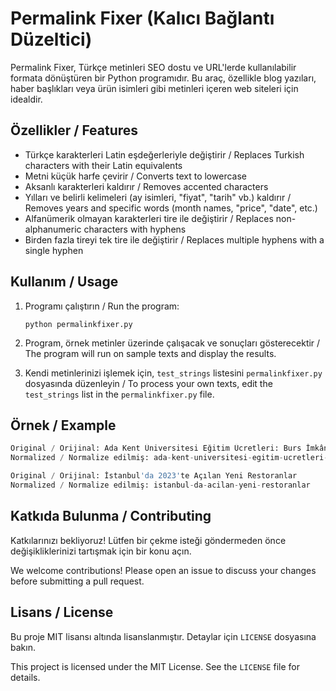 # Permalink Fixer (Kalıcı Bağlantı Düzeltici)

Permalink Fixer, Türkçe metinleri SEO dostu ve URL'lerde kullanılabilir formata dönüştüren bir Python programıdır. Bu araç, özellikle blog yazıları, haber başlıkları veya ürün isimleri gibi metinleri içeren web siteleri için idealdir.

## Özellikler / Features

- Türkçe karakterleri Latin eşdeğerleriyle değiştirir / Replaces Turkish characters with their Latin equivalents
- Metni küçük harfe çevirir / Converts text to lowercase
- Aksanlı karakterleri kaldırır / Removes accented characters
- Yılları ve belirli kelimeleri (ay isimleri, "fiyat", "tarih" vb.) kaldırır / Removes years and specific words (month names, "price", "date", etc.)
- Alfanümerik olmayan karakterleri tire ile değiştirir / Replaces non-alphanumeric characters with hyphens
- Birden fazla tireyi tek tire ile değiştirir / Replaces multiple hyphens with a single hyphen

## Kullanım / Usage

1. Programı çalıştırın / Run the program:
   ```
   python permalinkfixer.py
   ```

2. Program, örnek metinler üzerinde çalışacak ve sonuçları gösterecektir / The program will run on sample texts and display the results.

3. Kendi metinlerinizi işlemek için, `test_strings` listesini `permalinkfixer.py` dosyasında düzenleyin / To process your own texts, edit the `test_strings` list in the `permalinkfixer.py` file.

## Örnek / Example

```python
Original / Orijinal: Ada Kent Üniversitesi Eğitim Ücretleri: Burs İmkânları 2023-2024
Normalized / Normalize edilmiş: ada-kent-universitesi-egitim-ucretleri-burs-imkanlari

Original / Orijinal: İstanbul'da 2023'te Açılan Yeni Restoranlar
Normalized / Normalize edilmiş: istanbul-da-acilan-yeni-restoranlar
```

## Katkıda Bulunma / Contributing

Katkılarınızı bekliyoruz! Lütfen bir çekme isteği göndermeden önce değişikliklerinizi tartışmak için bir konu açın.

We welcome contributions! Please open an issue to discuss your changes before submitting a pull request.

## Lisans / License

Bu proje MIT lisansı altında lisanslanmıştır. Detaylar için `LICENSE` dosyasına bakın.

This project is licensed under the MIT License. See the `LICENSE` file for details.
